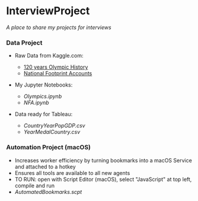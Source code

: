 # InterviewProject
*A place to share my projects for interviews*    
  
  
  
### Data Project
- Raw Data from Kaggle.com:  
  -  [120 years Olympic History](https://www.kaggle.com/heesoo37/120-years-of-olympic-history-athletes-and-results)  
  -  [National Footprint Accounts](https://www.kaggle.com/footprintnetwork/national-footprint-accounts-2018)  
  
- My Jupyter Notebooks:  
  -  *Olympics.ipynb*  
  -  *NFA.ipynb*  
  
- Data ready for Tableau:  
  -  *CountryYearPopGDP.csv*  
  -  *YearMedalCountry.csv*
  
  
### Automation Project (macOS)
-  Increases worker efficiency by turning bookmarks into a macOS Service and attached to a hotkey
-  Ensures all tools are available to all new agents
-  TO RUN: open with Script Editor (macOS), select "JavaScript" at top left, compile and run
-  *AutomatedBookmarks.scpt*  
